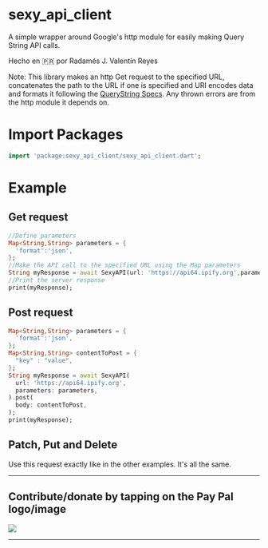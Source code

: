# sexy_api_client

A simple wrapper around Google's http module for easily making Query String API calls.

Hecho en 🇵🇷 por Radamés J. Valentín Reyes

Note: This library makes an http Get request to the specified URL, concatenates the path to the URL if one is specified and URI encodes data and formats it following the [QueryString Specs](https://en.wikipedia.org/wiki/Query_string). Any thrown errors are from the http module it depends on.

# Import Packages

~~~dart
import 'package:sexy_api_client/sexy_api_client.dart';
~~~
# Example

## Get request
~~~dart
//Define parameters
Map<String,String> parameters = {
  'format':'json',
};
//Make the API call to the specified URL using the Map parameters
String myResponse = await SexyAPI(url: 'https://api64.ipify.org',parameters: parameters).get();
//Print the server response
print(myResponse);
~~~

## Post request
~~~dart
Map<String,String> parameters = {
  'format':'json',
};
Map<String,String> contentToPost = {
  "key" : "value",
};
String myResponse = await SexyAPI(
  url: 'https://api64.ipify.org',
  parameters: parameters,
).post(
  body: contentToPost,
);
print(myResponse);
~~~

## Patch, Put and Delete
Use this request exactly like in the other examples. It's all the same.

------------------------------------------------------------
## Contribute/donate by tapping on the Pay Pal logo/image

<a href="https://www.paypal.com/paypalme/onlinespawn"><img src="https://www.paypalobjects.com/webstatic/mktg/logo/pp_cc_mark_74x46.jpg"/></a>

------------------------------------------------------------
